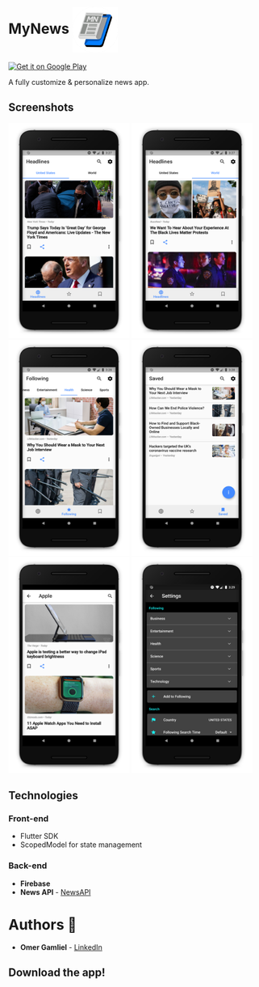 # MyNews <img src="Assets/Images/app-icon.png" width="90px" align = center />

<a href='https://play.google.com/store/apps/details?id=com.omergamliel.mynews'>
  <img alt='Get it on Google Play' src='https://play.google.com/intl/en_us/badges/images/generic/en_badge_web_generic.png' width='200'/>
</a>

A fully customize & personalize news app.

## Screenshots

<img src="screenshots/Screenshot_1.png" width="240px"/>
<img src="screenshots/Screenshot_2.png" width="240px"/>
<img src="screenshots/Screenshot_3.png" width="240px">
<img src="screenshots/Screenshot_4.png" width="240px"/>
<img src="screenshots/Screenshot_5.png" width="240px"/>
<img src="screenshots/Screenshot_6.png" width="240px"/>

## Technologies

### Front-end

- Flutter SDK
- ScopedModel for state management

### Back-end

- **Firebase**
-  **News API** - [NewsAPI](https://newsapi.org/)

# Authors 🙋

-   **Omer Gamliel** - [LinkedIn](https://www.linkedin.com/in/omer-gamliel-6a813a188/)


## Download the app!


